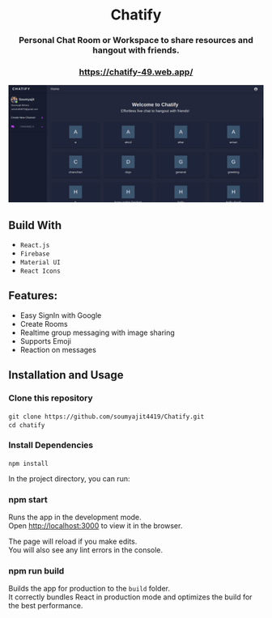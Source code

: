 <div align="center">

# Chatify

### Personal Chat Room or Workspace to share resources and hangout with friends.

### https://chatify-49.web.app/

<div align="center">
  <img alt="Demo" src="./images/full screenshot.png" />
</div>

</div>

## Build With

- `React.js`
- `Firebase`
- `Material UI`
- `React Icons`

## Features:

- Easy SignIn with Google
- Create Rooms
- Realtime group messaging with image sharing
- Supports Emoji
- Reaction on messages

## Installation and Usage

### Clone this repository

`git clone https://github.com/soumyajit4419/Chatify.git` <br/>
`cd chatify`

### Install Dependencies

`npm install`

In the project directory, you can run:

### npm start

Runs the app in the development mode.\
Open [http://localhost:3000](http://localhost:3000) to view it in the browser.

The page will reload if you make edits.\
You will also see any lint errors in the console.

### npm run build

Builds the app for production to the `build` folder.\
It correctly bundles React in production mode and optimizes the build for the best performance.
